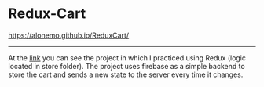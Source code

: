 # Redux-Cart
https://alonemo.github.io/ReduxCart/

---

At the [link](https://alonemo.github.io/ReduxCart/) you can see the project in which I practiced using Redux (logic located in store folder).
The project uses firebase as a simple backend to store the cart and sends a new state to the server every time it changes.
